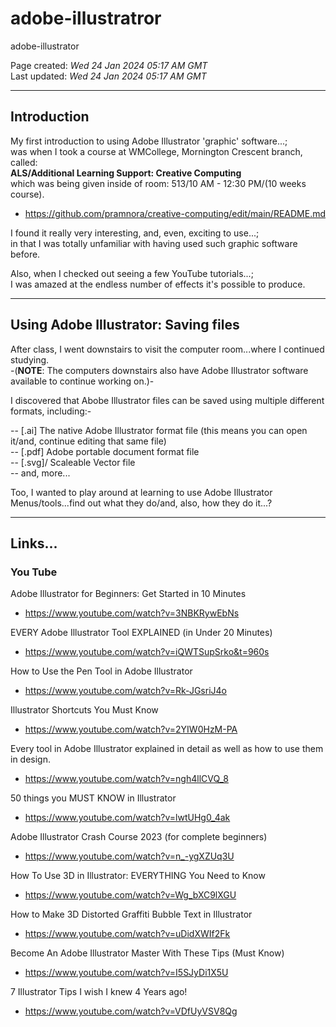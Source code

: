 # adobe-illustratror
adobe-illustrator

Page created: *Wed 24 Jan 2024 05:17 AM GMT*  
Last updated: *Wed 24 Jan 2024 05:17 AM GMT*  

-----

## Introduction

My first introduction to using Adobe Illustrator 'graphic' software...;  
was when I took a course at WMCollege, Mornington Crescent branch, called:   
**ALS/Additional Learning Support: Creative Computing**  
which was being given inside of room: 513/10 AM - 12:30 PM/(10 weeks course).     

- https://github.com/pramnora/creative-computing/edit/main/README.md  

I found it really very interesting, and, even, exciting to use...;  
in that I was totally unfamiliar with having used such graphic software before.  

Also, when I checked out seeing a few YouTube tutorials...;  
I was amazed at the endless number of effects it's possible to produce.  

-----

## Using Adobe Illustrator: Saving files

After class, I went downstairs to visit the computer room...where I continued studying.  
-(**NOTE**: The computers downstairs also have Adobe Illustrator software available to continue working on.)-

I discovered that Abobe Illustrator files can be saved using multiple different formats, including:-

-- [.ai] The native Adobe Illustrator format file (this means you can open it/and, continue editing that same file)  
-- [.pdf] Adobe portable document format file  
-- [.svg]/ Scaleable Vector file  
-- and, more...  

Too, I wanted to play around at learning to use Adobe Illustrator Menus/tools...find out what they do/and, also, how they do it...?

----

## Links...

### You Tube

Adobe Illustrator for Beginners: Get Started in 10 Minutes   
- https://www.youtube.com/watch?v=3NBKRywEbNs  

EVERY Adobe Illustrator Tool EXPLAINED (in Under 20 Minutes)  
- https://www.youtube.com/watch?v=iQWTSupSrko&t=960s  

How to Use the Pen Tool in Adobe Illustrator  
- https://www.youtube.com/watch?v=Rk-JGsriJ4o

Illustrator Shortcuts You Must Know  
- https://www.youtube.com/watch?v=2YIW0HzM-PA   

Every tool in Adobe Illustrator explained in detail as well as how to use them in design.  
- https://www.youtube.com/watch?v=ngh4llCVQ_8

50 things you MUST KNOW in Illustrator  
- https://www.youtube.com/watch?v=lwtUHg0_4ak  

Adobe Illustrator Crash Course 2023 (for complete beginners)  
- https://www.youtube.com/watch?v=n_-ygXZUq3U  

How To Use 3D in Illustrator: EVERYTHING You Need to Know  
- https://www.youtube.com/watch?v=Wg_bXC9lXGU

How to Make 3D Distorted Graffiti Bubble Text in Illustrator   
- https://www.youtube.com/watch?v=uDidXWIf2Fk

Become An Adobe Illustrator Master With These Tips (Must Know)  
- https://www.youtube.com/watch?v=I5SJyDi1X5U

7 Illustrator Tips I wish I knew 4 Years ago!  
- https://www.youtube.com/watch?v=VDfUyVSV8Qg  

